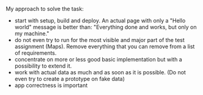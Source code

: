 My approach to solve the task:

- start with setup, build and deploy. An actual page with only a "Hello world" message is better than: "Everything done
  and works, but only on my machine."  
- do not even try to run for the most visible and major part of the test assignment (Maps). Remove everything that you can remove from a list of requirements.
- concentrate on more or less good basic implementation but with a possibility to extend it.
- work with actual data as much and as soon as it is possible. (Do not even try to create a prototype on fake data)
- app correctness is important

